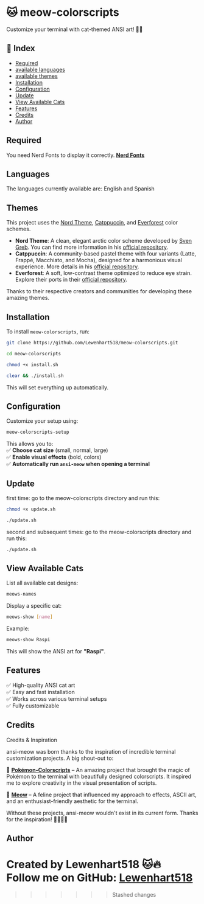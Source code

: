 # 🐱 meow-colorscripts  
Customize your terminal with cat-themed ANSI art! 🎨🔥  

## 📌 Index  
- [Required](#Required)
- [available languages](#Languages)
- [available themes](#Themes)
- [Installation](#installation)  
- [Configuration](#configuration)
- [Update](#Update)
- [View Available Cats](#view-available-cats)  
- [Features](#features)
- [Credits](#Credits)
- [Author](#author)  

## Required
You need Nerd Fonts to display it correctly.
**[Nerd Fonts](https://www.nerdfonts.com/)**

## Languages
The languages ​​currently available are:
English and Spanish

## Themes

This project uses the [Nord Theme](https://github.com/nordtheme),
[Catppuccin](https://github.com/catppuccin/catppuccin), and 
[Everforest](https://github.com/sainnhe/everforest) color schemes.

- **Nord Theme**: A clean, elegant arctic color scheme developed by [Sven Greb](https://www.nordtheme.com). You can find more information in his [official repository](https://github.com/nordtheme).
- **Catppuccin**: A community-based pastel theme with four variants (Latte, Frappé, Macchiato, and Mocha), designed for a harmonious visual experience. More details in his [official repository](https://github.com/catppuccin/catppuccin).
- **Everforest**: A soft, low-contrast theme optimized to reduce eye strain. Explore their ports in their [official repository](https://github.com/sainnhe/everforest).

Thanks to their respective creators and communities for developing these amazing themes.

## Installation   
To install `meow-colorscripts`, run:  
```bash  
git clone https://github.com/Lewenhart518/meow-colorscripts.git
```
```bash
cd meow-colorscripts
```
```bash 
chmod +x install.sh
```
```bash  
clear && ./install.sh  
```  
This will set everything up automatically.  
## Configuration   
Customize your setup using:  
```bash  
meow-colorscripts-setup  
```  
This allows you to:  
✅ **Choose cat size** (small, normal, large)  
✅ **Enable visual effects** (bold, colors)  
✅ **Automatically run `ansi-meow` when opening a terminal**  

## Update
first time:
go to the meow-colorscripts directory and run this:
```bash 
chmod +x update.sh
```
```bash 
./update.sh
```
second and subsequent times:
go to the meow-colorscripts directory and run this:
```bash 
./update.sh
```

## View Available Cats
List all available cat designs:  
```bash  
meows-names  
```  
Display a specific cat:  
```bash  
meows-show [name]  
```  
Example:  
```bash  
meows-show Raspi  
```  
This will show the ANSI art for **"Raspi"**.  
## Features  
✅ High-quality ANSI cat art  
✅ Easy and fast installation  
✅ Works across various terminal setups  
✅ Fully customizable 

## Credits
 Credits & Inspiration

ansi-meow was born thanks to the inspiration of incredible terminal customization projects. 
A big shout-out to:

🔹 **[Pokémon-Colorscripts](https://gitlab.com/phoneybadger/pokemon-colorscripts)** – An amazing project that brought the magic of Pokémon to the terminal with beautifully designed colorscripts. It inspired me to explore creativity in the visual presentation of scripts. 

🔹 **[Meow](https://github.com/PixelSergey/meow)** – A feline project that influenced my approach to effects, ASCII art, and an enthusiast-friendly aesthetic for the terminal. 

Without these projects, ansi-meow wouldn't exist in its current form. Thanks for the inspiration! 🎨🐱✨🚀

## Author  
Created by **Lewenhart518** 🐱🔥  
Follow me on GitHub: [Lewenhart518](https://github.com/Lewenhart518)  
=======
>>>>>>> Stashed changes
